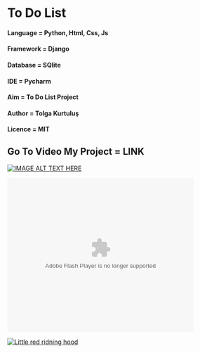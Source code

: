 # To Do List

#### Language = Python, Html, Css, Js

#### Framework = Django 

#### Database = SQlite 

#### IDE = Pycharm

#### Aim = To Do List Project  

#### Author = Tolga Kurtuluş

#### Licence = MIT

## Go To Video My Project = LINK

[![IMAGE ALT TEXT HERE](http://img.youtube.com/vi/YOUTUBE_VIDEO_ID_HERE/0.jpg)](http://www.youtube.com/watch?v=YOUTUBE_VIDEO_ID_HERE)

<object width="425" height="350">
  <param name="movie" value="http://www.youtube.com/user/wwwLoveWatercom?v=BTRN1YETpyg" />
  <param name="wmode" value="transparent" />
  <embed src="http://www.youtube.com/user/wwwLoveWatercom?v=BTRN1YETpyg"
         type="application/x-shockwave-flash"
         wmode="transparent" width="425" height="350" />
</object>



[![Little red ridning hood](https://m.media-amazon.com/images/I/41Rd28f0iSL._SL500_.jpg)](https://1.bp.blogspot.com/-l1SCGxvUkLo/XeQ9grm-r_I/AAAAAAAAAf8/buvs4iqz_XY_Z_rB8zeiF33nBPp4APvCwCLcBGAsYHQ/s1600/tolgatodolist.gif "Little red riding hood - Click to Watch!")







